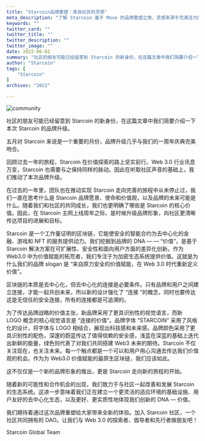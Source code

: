 ```yaml
---
title: "Starcoin品牌重塑：来自社区的灵感"
meta_description: "了解 Starcoin 基于 Move 的品牌重塑之旅，灵感来源于充满活力的社区反馈。"
keywords: ""
twitter_card: ""
twitter_title: ""
twitter_description: ""
twitter_image: ""
date: 2022-06-01
summary: "社区的朋友可能已经留意到 Starcoin 的新身份，在这篇文章中我们简要介绍一下本次 Starcoin 的品牌升级。 五月对 Starcoin 来说是一个重要的月份，品牌升级几乎与我们的一周年庆典完美吻合。 回顾过去一年的旅程...."
author: "Starcoin"
tags: [
    "Starcoin"
]
archives: "2022"

---
```


![community](/images/hackathon/community.jpeg)

社区的朋友可能已经留意到 Starcoin 的新身份，在这篇文章中我们简要介绍一下本次 Starcoin 的品牌升级。

五月对 Starcoin 来说是一个重要的月份，品牌升级几乎与我们的一周年庆典完美吻合。

回顾过去一年的旅程，Starcoin 在价值探索的路上坚实前行。Web 3.0 行业讯息万变，Starcoin 也需要与之保持同样的脉动。因此在听取社区声音的基础上，我们推动了本次品牌升级。

在过去的一年里，团队也在推动实现 Starcoin 走向完善的旅程中从未停止过，我们一直在思考什么是 Starcoin 品牌愿景、使命和价值观，以及品牌的未来可能是什么。随着我们和社区的共同成长，我们也更明确了哪些是 Starcoin 的核心价值。因此，在 Starcoin 主网上线周年之际，是时候升级品牌形象，向社区更清晰传达项目的进展和目标。

Starcoin 是一个工作量证明的区块链，它能使安全的智能合约为去中心化的金融、游戏和 NFT 的服务提供动力。我们挖掘到品牌的 DNA — — “价值”，是基于 Starcoin 解决方案在可扩展性、安全性和面向用户方面的差异化创新。作为 Web3.0 中为价值赋能的拓荒者，我们专注于为加密生态系统提供价值。这就是为什么我们的品牌 slogan 是 “来自原力安全的价值赋能，在 Web 3.0 时代重新定义价值”。

区块链的本质是去中心化，但去中心化的连接是必要条件。只有品牌和用户之间建立连接，才能一起共创未来，所以新的设计强化了 “连接 “的概念，同时也要传达这是无信任的安全连接，所有的连接都是可追溯的。

为了传达品牌战略的价值主张，新品牌采用了更具识别性的视觉语言，而新 LOGO 概念的核心视觉语言是 “连接的价值”。品牌字体 “STARCOIN” 采用了风格化的设计，将字体与 LOGO 相结合，展现出科技感和未来感。品牌颜色采用了更具识别性的配色，深邃的蔚蓝传达了值得信赖的安全感，浅蓝在深蓝的基础上迭代出新鲜的能量，绿色则代表了对我们共同搭建 Web3 未来的期待。Starcoin 不仅关注现在，也关注未来。每一个触点都是一个可以和用户用心沟通去传达我们价值观的机会。作为为 Web3.0 价值赋能的最原生区块链，我们应该如此。

这不仅仅是一个新的品牌形象的推出，更是 Starcoin 走向新的旅程的开始。

随着新的可能性和合作机会的出现，我们致力于与社区一起改善和发展 Starcoin 的生态系统。这进一步意味着我们正在建立一个更灵活的适应环境的基础设施、用户友好的去中心化生态，以及更好、更实质性地体现我们创新的 DNA — 价值。

我们期待着通过这次品牌重塑给大家带来全新的体验。加入 Starcoin 社区，一个社区共同拥有的 DAO。让我们与 Web 3.0 的探索者、倡导者和先行者做朋友吧！

Starcoin Global Team